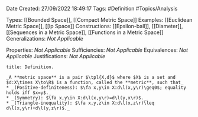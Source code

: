 <div class="topSpace"></div>

Date Created: 27/09/2022 18:49:17
Tags: #Definition #Topics/Analysis

Types: [[Bounded Space]], [[Compact Metric Space]]
Examples: [[Euclidean Metric Space]], [[lp Space]]
Constructions: [[Epsilon-ball]], [[Diameter]], [[Sequences in a Metric Space]], [[Functions in a Metric Space]]
Generalizations: _Not Applicable_

Properties: _Not Applicable_
Sufficiencies: _Not Applicable_
Equivalences: _Not Applicable_
Justifications: _Not Applicable_

``` ad-Definition
title: Definition.

_A **metric space** is a pair $\tpl{X,d}$ where $X$ is a set and $d:X\times X\to\R$ is a function, called the **metric**, such that_
* _(Positive-definiteness): $\fa x,y\in X:d\l(x,y\r)\geq0$; equality holds iff $x=y$._
* _(Symmetry): $\fa x,y\in X:d\l(x,y\r)=d\l(y,x\r)$._
* _(Triangle-inequality): $\fa x,y,z\in X:d\l(x,z\r)\leq d\l(x,y\r)+d\l(y,z\r)$._

```
